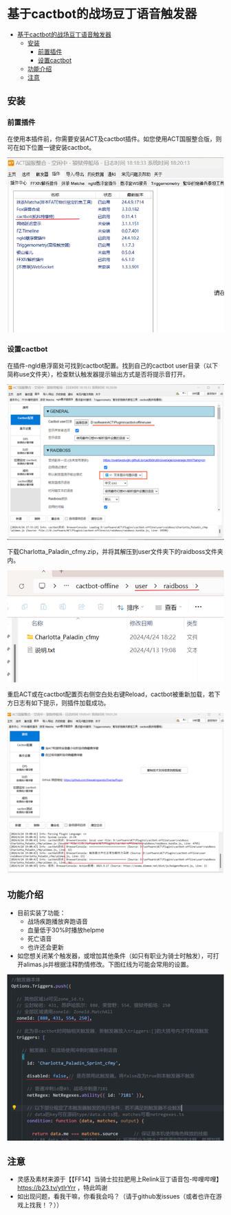 <!--
 * @Date: 2024-04-24
 * @LastEditors: Wakasagihime-99
 * @LastEditTime: 2024-04-24
 * @FilePath: \\cactbotd:\\software\\ACT\\Plugins\\cactbot-offline\\user\\raidboss\\Charlotta_Paladin_cfmy\\README.md
 * @FFXIV: 玖时九@拂晓之间
 * @Description: 用户指南
-->

# 基于cactbot的战场豆丁语音触发器

<!-- TOC -->

- [基于cactbot的战场豆丁语音触发器](#基于cactbot的战场豆丁语音触发器)
  - [安装](#安装)
    - [前置插件](#前置插件)
    - [设置cactbot](#设置cactbot)
  - [功能介绍](#功能介绍)
  - [注意](#注意)

<!-- /TOC -->
<!-- /TOC -->

## 安装

### 前置插件

在使用本插件前，你需要安装ACT及cactbot插件。如您使用ACT国服整合版，则可在如下位置一键安装cactbot。

![国服ACT整合版安装cactbot](png\cactbot_install.png)

### 设置cactbot

在插件-ngld悬浮窗处可找到cactbot配置。找到自己的cactbot user目录（以下简称use文件夹），检查默认触发器提示输出方式是否将提示音打开。

![cactbot设置](png\cactbot_config.png)

下载Charlotta_Paladin_cfmy.zip，并将其解压到user文件夹下的raidboss文件夹内。

![解压位置](png\unzip.png)

重启ACT或在cactbot配置页右侧空白处右键Reload，cactbot被重新加载，若下方日志有如下提示，则插件加载成功。

![加载成功](png\succesfullyrun.png)

## 功能介绍

- 目前实装了功能：
  - 战场疾跑播放奔跑语音
  - 血量低于30%时播放helpme
  - 死亡语音
  - 也许还会更新
- 如您想关闭某个触发器，或增加其他条件（如只有职业为骑士时触发），可打开alimas.js并根据注释酌情修改。下图红线为可能会常用的设置。

![代码示例](png\codedemo.png)

## 注意

- 灵感及素材来源于【【FF14】当骑士拉拉肥用上Relink豆丁语音包-哔哩哔哩】 <https://b23.tv/ytIrYrr> ，特此鸣谢
- 如出现问题，看我干嘛，你看我会吗？（请于github发issues（或者也许在游戏上找我！？））
